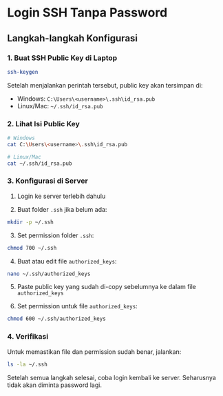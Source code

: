 # Login SSH Tanpa Password

## Langkah-langkah Konfigurasi

### 1. Buat SSH Public Key di Laptop
```bash
ssh-keygen
```
Setelah menjalankan perintah tersebut, public key akan tersimpan di:
- Windows: `C:\Users\<username>\.ssh\id_rsa.pub`
- Linux/Mac: `~/.ssh/id_rsa.pub`

### 2. Lihat Isi Public Key
```bash
# Windows
cat C:\Users\<username>\.ssh\id_rsa.pub

# Linux/Mac
cat ~/.ssh/id_rsa.pub
```

### 3. Konfigurasi di Server

1. Login ke server terlebih dahulu

2. Buat folder `.ssh` jika belum ada:
```bash
mkdir -p ~/.ssh
```

3. Set permission folder `.ssh`:
```bash
chmod 700 ~/.ssh
```

4. Buat atau edit file `authorized_keys`:
```bash
nano ~/.ssh/authorized_keys
```

5. Paste public key yang sudah di-copy sebelumnya ke dalam file `authorized_keys`

6. Set permission untuk file `authorized_keys`:
```bash
chmod 600 ~/.ssh/authorized_keys
```

### 4. Verifikasi
Untuk memastikan file dan permission sudah benar, jalankan:
```bash
ls -la ~/.ssh
```

Setelah semua langkah selesai, coba login kembali ke server. Seharusnya tidak akan diminta password lagi.